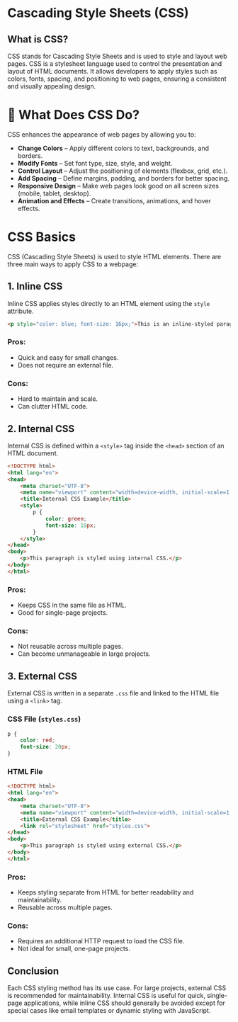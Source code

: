 # Cascading Style Sheets (CSS)

## What is CSS?
CSS stands for Cascading Style Sheets and is used to style and layout web pages.
CSS is a stylesheet language used to control the presentation and layout of HTML documents. It allows developers to apply styles such as colors, fonts, spacing, and positioning to web pages, ensuring a consistent and visually appealing design.

# 📖 What Does CSS Do?

CSS enhances the appearance of web pages by allowing you to:

- **Change Colors** – Apply different colors to text, backgrounds, and borders.
- **Modify Fonts** – Set font type, size, style, and weight.
- **Control Layout** – Adjust the positioning of elements (flexbox, grid, etc.).
- **Add Spacing** – Define margins, padding, and borders for better spacing.
- **Responsive Design** – Make web pages look good on all screen sizes (mobile, tablet, desktop).
- **Animation and Effects** – Create transitions, animations, and hover effects.



 # CSS Basics

CSS (Cascading Style Sheets) is used to style HTML elements. There are three main ways to apply CSS to a webpage:

## 1. Inline CSS
Inline CSS applies styles directly to an HTML element using the `style` attribute.

```html
<p style="color: blue; font-size: 16px;">This is an inline-styled paragraph.</p>
```

### Pros:
- Quick and easy for small changes.
- Does not require an external file.

### Cons:
- Hard to maintain and scale.
- Can clutter HTML code.

## 2. Internal CSS
Internal CSS is defined within a `<style>` tag inside the `<head>` section of an HTML document.

```html
<!DOCTYPE html>
<html lang="en">
<head>
    <meta charset="UTF-8">
    <meta name="viewport" content="width=device-width, initial-scale=1.0">
    <title>Internal CSS Example</title>
    <style>
        p {
            color: green;
            font-size: 18px;
        }
    </style>
</head>
<body>
    <p>This paragraph is styled using internal CSS.</p>
</body>
</html>
```

### Pros:
- Keeps CSS in the same file as HTML.
- Good for single-page projects.

### Cons:
- Not reusable across multiple pages.
- Can become unmanageable in large projects.

## 3. External CSS
External CSS is written in a separate `.css` file and linked to the HTML file using a `<link>` tag.

### CSS File (`styles.css`)
```css
p {
    color: red;
    font-size: 20px;
}
```

### HTML File
```html
<!DOCTYPE html>
<html lang="en">
<head>
    <meta charset="UTF-8">
    <meta name="viewport" content="width=device-width, initial-scale=1.0">
    <title>External CSS Example</title>
    <link rel="stylesheet" href="styles.css">
</head>
<body>
    <p>This paragraph is styled using external CSS.</p>
</body>
</html>
```

### Pros:
- Keeps styling separate from HTML for better readability and maintainability.
- Reusable across multiple pages.

### Cons:
- Requires an additional HTTP request to load the CSS file.
- Not ideal for small, one-page projects.

## Conclusion
Each CSS styling method has its use case. For large projects, external CSS is recommended for maintainability. Internal CSS is useful for quick, single-page applications, while inline CSS should generally be avoided except for special cases like email templates or dynamic styling with JavaScript.
